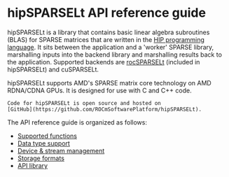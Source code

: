<meta name="description" content="hipSPARSELt API reference guide">
<meta name="keywords" content="hipSPARSELt, ROCm, API library, API reference">

# hipSPARSELt API reference guide

hipSPARSELt is a library that contains basic linear algebra subroutines (BLAS) for SPARSE matrices that
are written in the [HIP programming language](https://rocm.docs.amd.com/projects/HIP/en/latest/). It
sits between the application and a 'worker' SPARSE library, marshalling inputs into the backend library
and marshalling results back to the application. Supported backends are
[rocSPARSELt](https://rocm.docs.amd.com/projects/rocSPARSE/en/latest/index.html) (included in
hipSPARSELt) and cuSPARSELt.

hipSPARSELt supports AMD's SPARSE matrix core technology on AMD RDNA/CDNA GPUs. It is
designed for use with C and C++ code.

```{note}
Code for hipSPARSELt is open source and hosted on
[GitHub](https://github.com/ROCmSoftwarePlatform/hipSPARSELt).
```

The API reference guide is organized as follows:

* [Supported functions](./supported-functions.md)
* [Data type support](./data-type-support.md)
* [Device & stream management](./device-stream-manage.md)
* [Storage formats](./storage-format.md)
* [API library](../doxygen/docBin/html/index)
